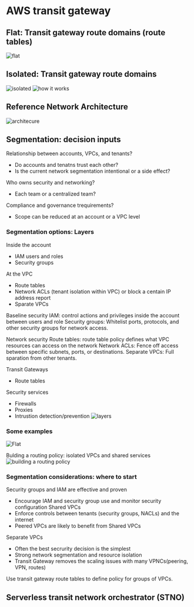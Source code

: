 # AWS transit gateway
## Flat: Transit gateway route domains (route tables)
![flat](https://i.imgur.com/Y8XLiEA.png "flat")
## Isolated: Transit gateway route domains
![isolated](https://i.imgur.com/CEcF5xi.png "isolated")
![how it works](https://i.imgur.com/jdf2DKd.png)

## Reference Network Architecture
![architecure](https://i.imgur.com/4NN820q.png)

## Segmentation: decision inputs
Relationship between accounts, VPCs, and tenants?
- Do accounts and tenatns trust each other?
- Is the current network segmentation intentional or a side effect?

Who owns security and networking?
- Each team or a centralized team?

Compliance and governance trequirements?
- Scope can be reduced at an account or a VPC level
### Segmentation options: Layers
Inside the account
- IAM users and roles
- Security groups

At the VPC
- Route tables
- Network ACLs (tenant isolation within VPC) or block a centain IP address report
- Sparate VPCs


Baseline security
IAM: control actions and privileges inside the account between users and role
Security groups: Whitelist ports, protocols, and other security groups for network access.

Network security
Route tables: route table policy defines what VPC resources can access on the network
Network ACLs: Fence off access between specific subnets, ports, or destinations.
Separate VPCs: Full sparation from other tenants.

Transit Gateways
- Route tables

Security services
- Firewalls
- Proxies
- Intrustion detection/prevention
![layers](https://i.imgur.com/E8eKKFD.png)

### Some examples
![Flat](https://i.imgur.com/t7dxe5h.png "All routes and attachments are in a single route table")

Bulding a routing policy: isolated VPCs and shared services
![building a routing policy](https://i.imgur.com/Povmm8O.png "isolated vpcs and shared services")

### Segmentation considerations: where to start
Security groups and IAM are effective and proven
- Encourage IAM and security group use and monitor security configuration
Shared VPCs
- Enforce controls between tenants (security groups, NACLs) and the internet
- Peered VPCs are likely to benefit from Shared VPCs

Separate VPCs
- Often the best secrurity decision is the simplest
- Strong network segmentation and resource isolation
- Transit Gateway removes the scaling issues with many VPNCs(peering, VPN, routes)

Use transit gateway route tables to define policy for groups of VPCs.

## Serverless transit network orchestrator (STNO)
